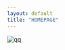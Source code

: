 ```yaml
---
layout: default
title: "HOMEPAGE"
---
```

 
 
 ![qq](https://q1.qlogo.cn/g?b=qq&nk=1764712330&s=640)

